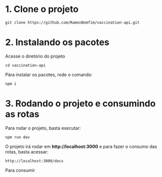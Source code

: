 # 1. Clone o projeto

```shell
git clone https://github.com/RamonBomfim/vaccination-api.git
```

# 2. Instalando os pacotes

Acesse o diretório do projeto

```shell
cd vaccination-api
```

Pàra instalar os pacotes, rode o comando:

```shell
npm i
```

# 3. Rodando o projeto e consumindo as rotas

Para rodar o projeto, basta executar:

```shell
npm run dev
```

O projeto irá rodar em **http://localhost:3000** e para fazer o consumo das rotas, basta acessar:

```shell
http://localhost:3000/docs
```

Para consumir
